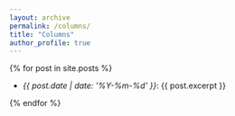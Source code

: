 ```yaml
---
layout: archive
permalink: /columns/
title: "Columns"
author_profile: true
---
```


{% for post in site.posts %}

* _{{ post.date | date: '%Y-%m-%d' }}_: {{ post.excerpt }}

{% endfor %}

